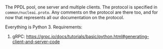 The PPDL pool, one server and multiple clients.
The protocol is specified in `common/nucleai.proto`.
Any comments on the protocol are there too, and for now that represents all our documentation on the protocol.

Everything is Python 3. Requirements:
1. gRPC: https://grpc.io/docs/tutorials/basic/python.html#generating-client-and-server-code

